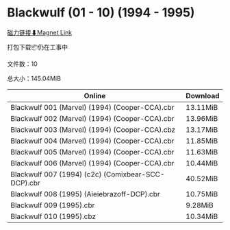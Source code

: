 # Blackwulf (01 - 10) (1994 - 1995)

[磁力链接⬇Magnet Link](magnet:?xt=urn:btih:f2b5c74710a800e48aae1291372ac41368025e2c&dn=Blackwulf%20%2801%20-%2010%29%20%281994%20-%201995%29)

打包下载📦仍在工事中

文件数：10

总大小：145.04MiB

Online | Download
--- | ---
Blackwulf 001 (Marvel) (1994) (Cooper-CCA).cbr | 13.11MiB
Blackwulf 002 (Marvel) (1994) (Cooper-CCA).cbr | 13.96MiB
Blackwulf 003 (Marvel) (1994) (Cooper-CCA).cbz | 13.17MiB
Blackwulf 004 (Marvel) (1994) (Cooper-CCA).cbr | 11.85MiB
Blackwulf 005 (Marvel) (1994) (Cooper-CCA).cbr | 11.63MiB
Blackwulf 006 (Marvel) (1994) (Cooper-CCA).cbr | 10.44MiB
Blackwulf 007 (1994) (c2c) (Comixbear-SCC-DCP).cbr | 40.52MiB
Blackwulf 008 (1995) (Aieiebrazoff-DCP).cbr | 10.75MiB
Blackwulf 009 (1995).cbr | 9.28MiB
Blackwulf 010 (1995).cbz | 10.34MiB